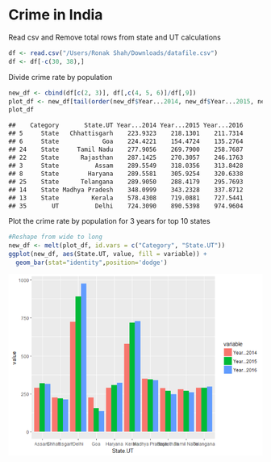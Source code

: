 Crime in India
================

Read csv and Remove total rows from state and UT calculations

``` r
df <- read.csv("/Users/Ronak Shah/Downloads/datafile.csv")
df <- df[-c(30, 38),]
```

Divide crime rate by population

``` r
new_df <- cbind(df[c(2, 3)], df[,c(4, 5, 6)]/df[,9])
plot_df <- new_df[tail(order(new_df$Year...2014, new_df$Year...2015, new_df$Year...2016), 10), ]
plot_df
```

    ##    Category       State.UT Year...2014 Year...2015 Year...2016
    ## 5     State   Chhattisgarh    223.9323    218.1301    211.7314
    ## 6     State            Goa    224.4221    154.4724    135.2764
    ## 24    State     Tamil Nadu    277.9056    269.7900    258.7687
    ## 22    State      Rajasthan    287.1425    270.3057    246.1763
    ## 3     State          Assam    289.5549    318.0356    313.8428
    ## 8     State        Haryana    289.5581    305.9254    320.6338
    ## 25    State      Telangana    289.9050    288.4179    295.7693
    ## 14    State Madhya Pradesh    348.0999    343.2328    337.8712
    ## 13    State         Kerala    578.4308    719.0881    727.5441
    ## 35       UT          Delhi    724.3090    890.5398    974.9604

Plot the crime rate by population for 3 years for top 10 states

``` r
#Reshape from wide to long
new_df <- melt(plot_df, id.vars = c("Category", "State.UT"))
ggplot(new_df, aes(State.UT, value, fill = variable)) +
  geom_bar(stat="identity",position='dodge')
```

![](Crime_in_india_files/figure-markdown_github/unnamed-chunk-3-1.png)
